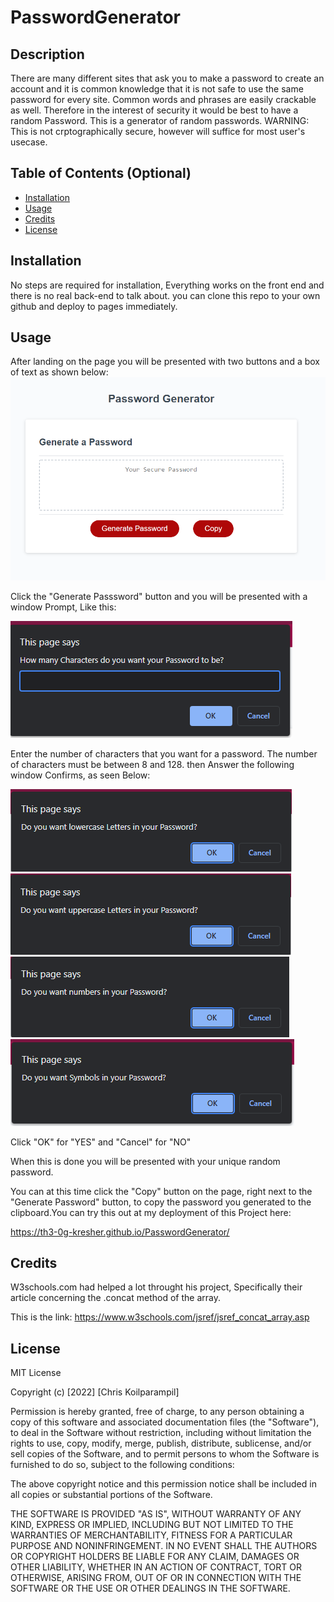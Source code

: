 # PasswordGenerator
## Description
There are many different sites that ask you to make a password to create an account and it is common knowledge that it is not safe to use the same password for every site. Common words and phrases are easily crackable as well. Therefore in the interest of security it would be best to have a random Password. This is a generator of random passwords. WARNING: This is not crptographically secure, however will suffice for most user's usecase.


## Table of Contents (Optional)
- [Installation](#installation)
- [Usage](#usage)
- [Credits](#credits)
- [License](#license)
## Installation
No steps are required for installation, Everything works on the front end and there is no real back-end to talk about. you can clone this repo to your own github and deploy to pages immediately.

## Usage
After landing on the page you will be presented with two buttons and a box of text as shown below:
![this is the alt text](assets/images/initState.png)

Click the "Generate Passsword" button and you will be presented with a window Prompt, Like this:

![this is the alt text](assets/images/stage2.png)

Enter the number of characters that you want for a password. The number of characters must be between 8 and 128. then Answer the following window Confirms, as seen Below:



![this is the alt text](assets/images/Lletters.png)
![this is the alt text](assets/images/Uletters.png)
![this is the alt text](assets/images/numbers.png)
![this is the alt text](assets/images/symbols.png)



Click "OK" for "YES" and "Cancel" for "NO"

When this is done you  will be presented with your unique random password.

You can at this time click the "Copy" button on the page, right next to the "Generate Password" button, to copy the password you generated to the clipboard.You can try this out at my deployment of this Project here:

https://th3-0g-kresher.github.io/PasswordGenerator/

## Credits
W3schools.com had helped a lot throught his project, Specifically their article concerning the .concat method of the array.

This is the link: https://www.w3schools.com/jsref/jsref_concat_array.asp



## License

MIT License

Copyright (c) [2022] [Chris Koilparampil]

Permission is hereby granted, free of charge, to any person obtaining a copy
of this software and associated documentation files (the "Software"), to deal
in the Software without restriction, including without limitation the rights
to use, copy, modify, merge, publish, distribute, sublicense, and/or sell
copies of the Software, and to permit persons to whom the Software is
furnished to do so, subject to the following conditions:

The above copyright notice and this permission notice shall be included in all
copies or substantial portions of the Software.

THE SOFTWARE IS PROVIDED "AS IS", WITHOUT WARRANTY OF ANY KIND, EXPRESS OR
IMPLIED, INCLUDING BUT NOT LIMITED TO THE WARRANTIES OF MERCHANTABILITY,
FITNESS FOR A PARTICULAR PURPOSE AND NONINFRINGEMENT. IN NO EVENT SHALL THE
AUTHORS OR COPYRIGHT HOLDERS BE LIABLE FOR ANY CLAIM, DAMAGES OR OTHER
LIABILITY, WHETHER IN AN ACTION OF CONTRACT, TORT OR OTHERWISE, ARISING FROM,
OUT OF OR IN CONNECTION WITH THE SOFTWARE OR THE USE OR OTHER DEALINGS IN THE
SOFTWARE.


